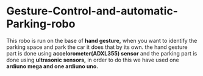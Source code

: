 # Gesture-Control-and-automatic-Parking-robo
This robo is run on the base of **hand gesture,** when you want to identify the parking space and park the car it does that by its own.
the hand gesture part is done using **accelorometer(ADXL355) sensor** and the parking part is done using **ultrasonic sensors,** in order to do this we have used one **ardiuno mega and one ardiuno uno.**
